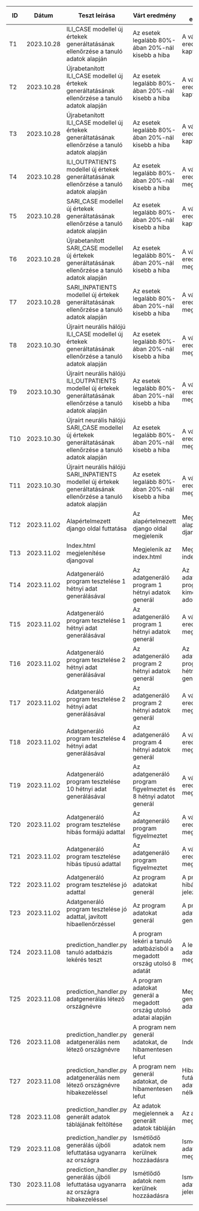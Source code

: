 | ID  | Dátum      | Teszt leírása                                                                                                    | Várt eredmény                                                           | Kapott eredmény                                  | Átment/Megbukott | Tesztelő     |
|-----|------------|------------------------------------------------------------------------------------------------------------------|-------------------------------------------------------------------------|--------------------------------------------------|------------------|--------------|
| T1  | 2023.10.28 | ILI_CASE modellel új értekek generáltatásának ellenőrzése a tanuló adatok alapján                                | Az esetek legalább 80%-ában 20%-nál kisebb a hiba                       | A várt eredmény nem kaptuk meg                   | Megbukott        | Kovács Zsolt |
| T2  | 2023.10.28 | Újrabetanított ILI_CASE modellel új értekek generáltatásának ellenőrzése a tanuló adatok alapján                 | Az esetek legalább 80%-ában 20%-nál kisebb a hiba                       | A várt eredmény nem kaptuk meg                   | Megbukott        | Kovács Zsolt |
| T3  | 2023.10.28 | Újrabetanított ILI_CASE modellel új értekek generáltatásának ellenőrzése a tanuló adatok alapján                 | Az esetek legalább 80%-ában 20%-nál kisebb a hiba                       | A várt eredmény nem kaptuk meg                   | Megbukott        | Kovács Zsolt |
| T4  | 2023.10.28 | ILI_OUTPATIENTS modellel új értekek generáltatásának ellenőrzése a tanuló adatok alapján                         | Az esetek legalább 80%-ában 20%-nál kisebb a hiba                       | A várt eredmény megkaptuk                        | Átment           | Kovács Zsolt |
| T5  | 2023.10.28 | SARI_CASE modellel új értekek generáltatásának ellenőrzése a tanuló adatok alapján                               | Az esetek legalább 80%-ában 20%-nál kisebb a hiba                       | A várt eredmény nem kaptuk meg                   | Megbukott        | Kovács Zsolt |
| T6  | 2023.10.28 | Újrabetanított SARI_CASE modellel új értekek generáltatásának ellenőrzése a tanuló adatok alapján                | Az esetek legalább 80%-ában 20%-nál kisebb a hiba                       | A várt eredmény megkaptuk                        | Átment           | Kovács Zsolt |
| T7  | 2023.10.28 | SARI_INPATIENTS modellel új értekek generáltatásának ellenőrzése a tanuló adatok alapján                         | Az esetek legalább 80%-ában 20%-nál kisebb a hiba                       | A várt eredmény megkaptuk                        | Átment           | Kovács Zsolt |
| T8  | 2023.10.30 | Újraírt neurális hálójú ILI_CASE modellel új értekek generáltatásának ellenőrzése a tanuló adatok alapján        | Az esetek legalább 80%-ában 20%-nál kisebb a hiba                       | A várt eredmény megkaptuk                        | Átment           | Kovács Zsolt |
| T9  | 2023.10.30 | Újraírt neurális hálójú ILI_OUTPATIENTS modellel új értekek generáltatásának ellenőrzése a tanuló adatok alapján | Az esetek legalább 80%-ában 20%-nál kisebb a hiba                       | A várt eredmény megkaptuk                        | Átment           | Kovács Zsolt |
| T10 | 2023.10.30 | Újraírt neurális hálójú SARI_CASE modellel új értekek generáltatásának ellenőrzése a tanuló adatok alapján       | Az esetek legalább 80%-ában 20%-nál kisebb a hiba                       | A várt eredmény megkaptuk                        | Átment           | Kovács Zsolt |
| T11 | 2023.10.30 | Újraírt neurális hálójú SARI_INPATIENTS modellel új értekek generáltatásának ellenőrzése a tanuló adatok alapján | Az esetek legalább 80%-ában 20%-nál kisebb a hiba                       | A várt eredmény megkaptuk                        | Átment           | Kovács Zsolt |
| T12 | 2023.11.02 | Alapértelmezett django oldal futtatása                                                                           | Az alapértelmezett django oldal megjelenik                              | Megjelent az alapértelmezett django oldal        | Átment           | Kovács Zsolt |
| T13 | 2023.11.02 | Index.html megjelenítése djangoval                                                                               | Megjelenik az index.html                                                | Megjelent az index.html                          | Átment           | Kovács Zsolt |
| T14 | 2023.11.02 | Adatgeneráló program tesztelése 1 hétnyi adat generálásával                                                      | Az adatgeneráló program 1 hétnyi adatok generál                         | Az adatgeneráló program üres kimenetet adott     | Megbukott        | Kovács Zsolt |
| T15 | 2023.11.02 | Adatgeneráló program tesztelése 1 hétnyi adat generálásával                                                      | Az adatgeneráló program 1 hétnyi adatok generál                         | A várt eredményt megkaptuk                       | Átment           | Kovács Zsolt |
| T16 | 2023.11.02 | Adatgeneráló program tesztelése 2 hétnyi adat generálásával                                                      | Az adatgeneráló program 2 hétnyi adatok generál                         | Az adatgeneráló program 1 hétnyi adatot generált | Megbukott        | Kovács Zsolt |
| T17 | 2023.11.02 | Adatgeneráló program tesztelése 2 hétnyi adat generálásával                                                      | Az adatgeneráló program 2 hétnyi adatok generál                         | A várt eredményt megkaptuk                       | Átment           | Kovács Zsolt |
| T18 | 2023.11.02 | Adatgeneráló program tesztelése 4 hétnyi adat generálásával                                                      | Az adatgeneráló program 4 hétnyi adatok generál                         | A várt eredményt megkaptuk                       | Átment           | Kovács Zsolt |
| T19 | 2023.11.02 | Adatgeneráló program tesztelése 10 hétnyi adat generálásával                                                     | Az adatgeneráló program figyelmeztet és 8 hétnyi adatot generál         | A várt eredményt megkaptuk                       | Átment           | Kovács Zsolt |
| T20 | 2023.11.02 | Adatgeneráló program tesztelése hibás formájú adattal                                                            | Az adatgeneráló program figyelmeztet                                    | A várt eredményt megkaptuk                       | Átment           | Kovács Zsolt |
| T21 | 2023.11.02 | Adatgeneráló program tesztelése hibás típusú adattal                                                             | Az adatgeneráló program figyelmeztet                                    | A várt eredményt megkaptuk                       | Átment           | Kovács Zsolt |
| T22 | 2023.11.02 | Adatgeneráló program tesztelése jó adattal                                                                       | Az program adatokat generál                                             | A program hibás formát jelez                     | Mebukott         | Kovács Zsolt |
| T23 | 2023.11.02 | Adatgeneráló program tesztelése jó adattal, javított hibaellenőrzéssel                                           | Az program adatokat generál                                             | A program adatokat generál                       | Átment           | Kovács Zsolt |
| T24 | 2023.11.08 | prediction_handler.py tanuló adatbázis lekérés teszt                                                             | A program lekéri a tanuló adatbázisból a megadott ország utolsó 8 adatát | A lekért adatokat megkaptuk                      | Átment           | Kovács Zsolt |
| T25 | 2023.11.08 | prediction_handler.py adatgenerálás létező országnévre                                                           | A program adatokat generál a megadott ország utolsó adatai alapján      | Megkaptuk a generált adatokat                    | Átment           | Kovács Zsolt |
| T26 | 2023.11.08 | prediction_handler.py adatgenerálás nem létező országnévre                                                       | A program nem generál adatokat, de hibamentesen lefut                   | IndexError                                       | Megbukott        | Kovács Zsolt |
| T27 | 2023.11.08 | prediction_handler.py adatgenerálás nem létező országnévre hibakezeléssel                                        | A program nem generál adatokat, de hibamentesen lefut                   | Hibamentes futás adatgenerálás nélkül            | Átment           | Kovács Zsolt |
| T28 | 2023.11.08 | prediction_handler.py generált adatok táblájának feltöltése                                                      | Az adatok megjelennek a generált adatok tábláján                        | Az adatok megjelentek                            | Átment           | Kovács Zsolt |
| T29 | 2023.11.08 | prediction_handler.py generálás újbóli lefuttatása ugyanarra az országra                                         | Ismétlődő adatok nem kerülnek hozzáadásra                               | Ismétlődő adatok jelentek meg                    | Megbukott        | Kovács Zsolt |
| T30 | 2023.11.08 | prediction_handler.py generálás újbóli lefuttatása ugyanarra az országra hibakezeléssel                          | Ismétlődő adatok nem kerülnek hozzáadásra                               | Ismétlődő adatok nem jelentek meg                | Átment           | Kovács Zsolt |
